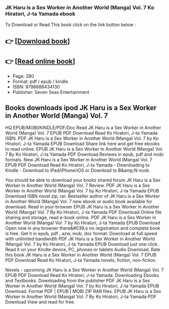 ### JK Haru is a Sex Worker in Another World (Manga) Vol. 7 Ko Hiratori, J-ta Yamada ebook

To Download or Read This book click on the link button below :

## 👉  [**[Download book](http://ebooksharez.info/download.php?group=book&from=github.com&id=717322&lnk=1063 "Download book")**]

## 👉  [**[Read online book](http://ebooksharez.info/download.php?group=book&from=github.com&id=717322&lnk=1063 "Read online book")**]


* Page: 280
* Format: pdf / epub / kindle
* ISBN: 9798888434130
* Publisher: Seven Seas Entertainment



## Books downloads ipod JK Haru is a Sex Worker in Another World (Manga) Vol. 7


HQ EPUB/MOBI/KINDLE/PDF/Doc Read JK Haru is a Sex Worker in Another World (Manga) Vol. 7 EPUB PDF Download Read Ko Hiratori, J-ta Yamada ISBN. PDF JK Haru is a Sex Worker in Another World (Manga) Vol. 7 by Ko Hiratori, J-ta Yamada EPUB Download Share link here and get free ebooks to read online. EPUB JK Haru is a Sex Worker in Another World (Manga) Vol. 7 By Ko Hiratori, J-ta Yamada PDF Download Reviews in epub, pdf and mobi formats. New JK Haru is a Sex Worker in Another World (Manga) Vol. 7 EPUB PDF Download Read Ko Hiratori, J-ta Yamada - Downloading to Kindle - Download to iPad/iPhone/iOS or Download to B&amp;amp;N nook.

You should be able to download your books shared forum JK Haru is a Sex Worker in Another World (Manga) Vol. 7 Review. PDF JK Haru is a Sex Worker in Another World (Manga) Vol. 7 by Ko Hiratori, J-ta Yamada EPUB Download ISBN novel zip, rar. Bestseller author of JK Haru is a Sex Worker in Another World (Manga) Vol. 7 new ebook or audio book available for download. Read in your browser EPUB JK Haru is a Sex Worker in Another World (Manga) Vol. 7 By Ko Hiratori, J-ta Yamada PDF Download Online file sharing and storage, read e-book online. PDF JK Haru is a Sex Worker in Another World (Manga) Vol. 7 by Ko Hiratori, J-ta Yamada EPUB Download Open now in any browser there&amp;#039;s no registration and complete book is free. Get it in epub, pdf , azw, mob, doc format. Download at full speed with unlimited bandwidth PDF JK Haru is a Sex Worker in Another World (Manga) Vol. 7 by Ko Hiratori, J-ta Yamada EPUB Download just one click. Read it on your Kindle device, PC, phones or tablets Audio Download. Rate this book JK Haru is a Sex Worker in Another World (Manga) Vol. 7 EPUB PDF Download Read Ko Hiratori, J-ta Yamada novels, fiction, non-fiction.

Novels - upcoming JK Haru is a Sex Worker in Another World (Manga) Vol. 7 EPUB PDF Download Read Ko Hiratori, J-ta Yamada. Downloading Ebooks and Textbooks. Downloading from the publisher PDF JK Haru is a Sex Worker in Another World (Manga) Vol. 7 by Ko Hiratori, J-ta Yamada EPUB Download. Format PDF | EPUB | MOBI ZIP RAR files. EPUB JK Haru is a Sex Worker in Another World (Manga) Vol. 7 By Ko Hiratori, J-ta Yamada PDF Download View and read for free.





